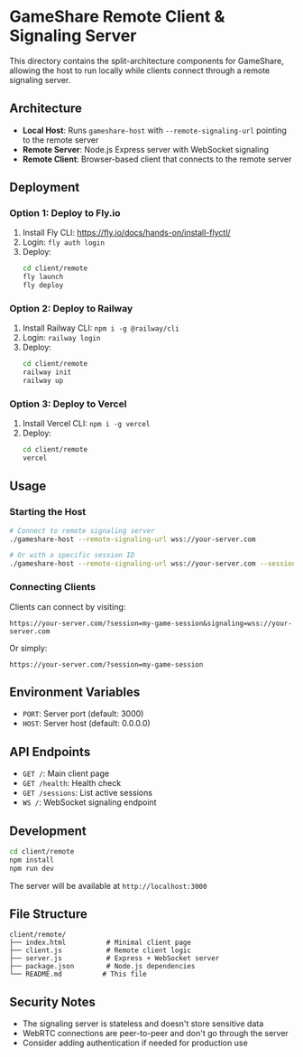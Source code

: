 # GameShare Remote Client & Signaling Server

This directory contains the split-architecture components for GameShare, allowing the host to run locally while clients connect through a remote signaling server.

## Architecture

- **Local Host**: Runs `gameshare-host` with `--remote-signaling-url` pointing to the remote server
- **Remote Server**: Node.js Express server with WebSocket signaling
- **Remote Client**: Browser-based client that connects to the remote server

## Deployment

### Option 1: Deploy to Fly.io

1. Install Fly CLI: https://fly.io/docs/hands-on/install-flyctl/
2. Login: `fly auth login`
3. Deploy:
   ```bash
   cd client/remote
   fly launch
   fly deploy
   ```

### Option 2: Deploy to Railway

1. Install Railway CLI: `npm i -g @railway/cli`
2. Login: `railway login`
3. Deploy:
   ```bash
   cd client/remote
   railway init
   railway up
   ```

### Option 3: Deploy to Vercel

1. Install Vercel CLI: `npm i -g vercel`
2. Deploy:
   ```bash
   cd client/remote
   vercel
   ```

## Usage

### Starting the Host

```bash
# Connect to remote signaling server
./gameshare-host --remote-signaling-url wss://your-server.com

# Or with a specific session ID
./gameshare-host --remote-signaling-url wss://your-server.com --session-id my-game-session
```

### Connecting Clients

Clients can connect by visiting:
```
https://your-server.com/?session=my-game-session&signaling=wss://your-server.com
```

Or simply:
```
https://your-server.com/?session=my-game-session
```

## Environment Variables

- `PORT`: Server port (default: 3000)
- `HOST`: Server host (default: 0.0.0.0)

## API Endpoints

- `GET /`: Main client page
- `GET /health`: Health check
- `GET /sessions`: List active sessions
- `WS /`: WebSocket signaling endpoint

## Development

```bash
cd client/remote
npm install
npm run dev
```

The server will be available at `http://localhost:3000`

## File Structure

```
client/remote/
├── index.html          # Minimal client page
├── client.js           # Remote client logic
├── server.js           # Express + WebSocket server
├── package.json        # Node.js dependencies
└── README.md          # This file
```

## Security Notes

- The signaling server is stateless and doesn't store sensitive data
- WebRTC connections are peer-to-peer and don't go through the server
- Consider adding authentication if needed for production use 